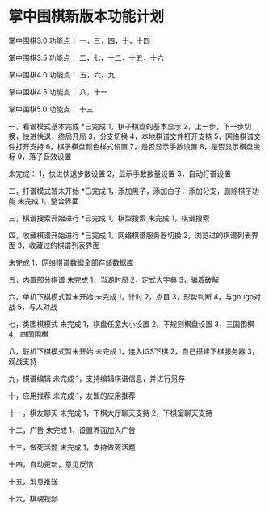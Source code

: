 掌中围棋新版本功能计划
==========
掌中围棋3.0
功能点：
一，三，四，十，十四

掌中围棋3.5
功能点：
二，七，十二，十五，十六

掌中围棋4.0
功能点：
五，六，九


掌中围棋4.5
功能点：
八，十一

掌中围棋5.0
功能点：
十三

  一，看谱模式基本完成
*已完成
1，棋子棋盘的基本显示
2，上一步，下一步切换，快进快退，终局开局
3，分支切换
4，本地棋谱文件打开支持
5，网络棋谱文件打开支持
6，棋子棋盘颜色样式设置
7，是否显示手数设置
8，是否显示棋盘坐标
9，落子音效设置

未完成：
1，快进快退步数设置
2，显示手数数量设置
3，自动打谱设置


  二，打谱模式暂未开始
*已完成
1，添加黑子，添加白子，添加分支，删除棋子功能
未完成
1，整合界面


  三，棋谱搜索开始进行
*已完成
1，棋型搜索
未完成
1，棋谱搜索


  四，收藏棋谱开始进行
*已完成
1，网络棋谱服务器切换
2，浏览过的棋谱列表界面
3，收藏过的棋谱列表界面

未完成
1，网络棋谱数据全部存储数据库

  五，内置部分棋谱
未完成
1，当湖时局
2，定式大字典
3，骗着破解


  六，单机下棋模式暂未开始
未完成
1，计时
2，点目
3，形势判断
4，与gnugo对战
5，与人对战


  七，类围棋模式
未完成
1，棋盘任意大小设置
2，不规则棋盘设置
3，三国围棋
4，四国围棋


  八，联机下棋模式暂未开始
未完成
1，连入IGS下棋
2，自己搭建下棋服务器
3，观战支持


  九，棋谱编辑
未完成
1，支持编辑棋谱信息，并进行另存


  十，应用推荐
未完成
1，友盟的应用推荐


  十一，棋友聊天
未完成
1，下棋大厅聊天支持
2，下棋室聊天支持


  十二，广告
未完成
1，设置界面加入广告


  十三，做死活题
未完成
1，支持做死活题

  十四，自动更新，意见反馈

  十五，消息推送

  十六，棋魂视频
